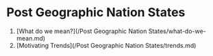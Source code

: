 # Post Geographic Nation States

1. [What do we mean?](/Post Geographic Nation States/what-do-we-mean.md)
2. [Motivating Trends](/Post Geographic Nation States/trends.md)



